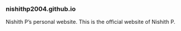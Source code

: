 ### nishithp2004.github.io
Nishith P’s personal website.
This is the official website of Nishith P.
